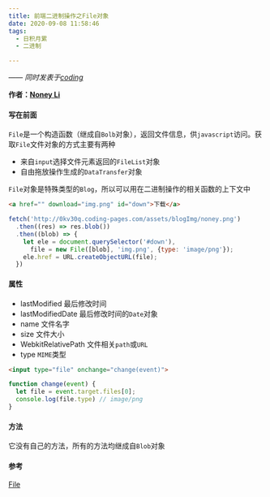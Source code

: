 ```yaml
---
title: 前端二进制操作之File对象
date: 2020-09-08 11:58:46
tags:
  - 日积月累
  - 二进制

---
```


[Noney Li]: https://github.com/noney/ "noneyli"

*—— 同时发表于[coding](http://0kv30q.coding-pages.com/)*

__作者：[Noney Li]__

#### 写在前面

`File`是一个构造函数（继成自`Bolb`对象），返回文件信息，供`javascript`访问。获取`File`文件对象的方式主要有两种

- 来自`input`选择文件元素返回的`FileList`对象
- 自由拖放操作生成的`DataTransfer`对象

`File`对象是特殊类型的`Blog`，所以可以用在二进制操作的相关函数的上下文中

```html
<a href="" download="img.png" id="down">下载</a>
```

```javascript
fetch('http://0kv30q.coding-pages.com/assets/blogImg/noney.png')
  .then((res) => res.blob())
  .then((blob) => {
    let ele = document.querySelector('#down'),
      file = new File([blob], 'img.png', {type: 'image/png'});
    ele.href = URL.createObjectURL(file);
  })
```

<!-- more -->

#### 属性

- lastModified 最后修改时间
- lastModifiedDate 最后修改时间的`Date`对象
- name 文件名字
- size 文件大小
- WebkitRelativePath 文件相关`path`或`URL`
- type `MIME`类型

<!-- more -->

```html
<input type="file" onchange="change(event)">
```

```javascript
function change(event) {
  let file = event.target.files[0];
  console.log(file.type) // image/png
}
```

#### 方法

它没有自己的方法，所有的方法均继成自`Blob`对象

#### 参考

[File](https://developer.mozilla.org/zh-CN/docs/Web/API/File)